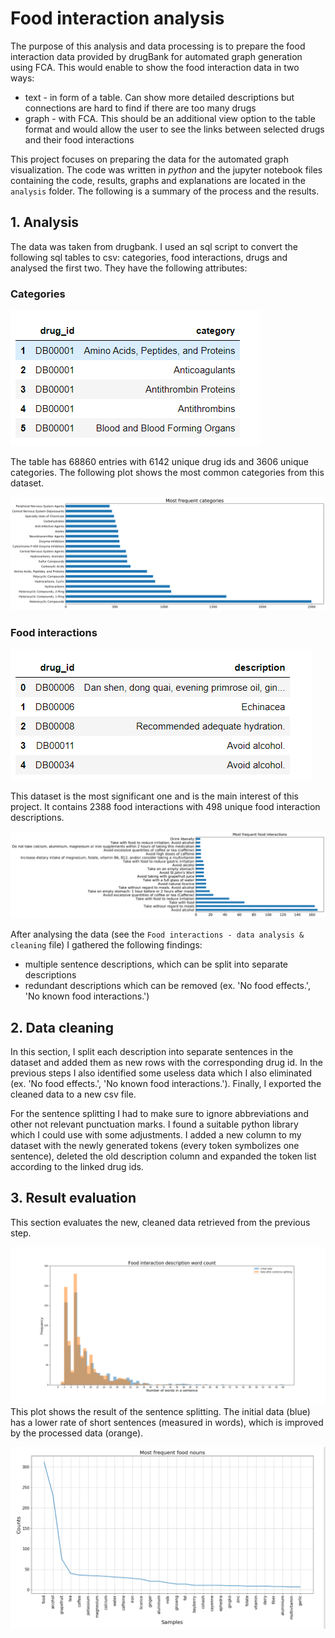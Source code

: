 # Food interaction analysis

The purpose of this analysis and data processing is to prepare the food interaction data provided by 
drugBank for automated graph generation using FCA. This would enable to show the food interaction
data in two ways:
- text - in form of a table. Can show more detailed descriptions but connections are hard to find
if there are too many drugs
- graph - with FCA. This should be an additional view option to the table format and would allow the 
user to see the links between selected drugs and their food interactions

This project focuses on preparing the data for the automated graph visualization. The code was written in
*python* and the jupyter notebook files containing the code, results, graphs and explanations are located in the 
`analysis` folder. The following is a summary of the process and the results.

## 1. Analysis

The data was taken from drugbank. I used an sql script to convert the following sql tables to csv: categories, food interactions, drugs and 
analysed the first two. They have the following attributes:

### Categories
![Categories table](plots/category%20table.PNG)

The table has 68860 entries with 6142 unique drug ids and 3606 unique categories. 
The following plot shows the most common categories from this dataset.

![Most frequent categories plot](plots/Most%20frequent%20categories.png)

### Food interactions
![Food interactions table](plots/food%20int%20table.PNG)

This dataset is the most significant one and is the main interest of this project. 
It contains 2388 food interactions with 498 unique food interaction descriptions.

![Most frequent food interactions plot](plots/Most%20frequent%20descriptions.png)

After analysing the data (see the `Food interactions - data analysis & cleaning` file) I gathered the
following findings:
- multiple sentence descriptions, which can be split into separate descriptions
- redundant descriptions which can be removed (ex. 'No food effects.', 'No known food interactions.')

## 2. Data cleaning

In this section, I split each description into separate sentences in the dataset and added them as new rows with the corresponding drug id. In the previous steps I also identified some useless data which I also eliminated (ex. 'No food effects.', 'No known food interactions.'). Finally, I exported the cleaned data to a new csv file.

For the sentence splitting I had to make sure to ignore abbreviations and other not relevant punctuation
marks. I found a suitable python library which I could use with some adjustments. I added a new column 
to my dataset with the newly generated tokens (every token symbolizes one sentence), deleted the old description 
column and expanded the token list according to the linked drug ids.

## 3. Result evaluation
This section evaluates the new, cleaned data retrieved from the previous step. 

![Word count plot](plots/Word%20count%20plot.png)
This plot shows the result of the sentence splitting. The initial data (blue) has a lower rate of short
sentences (measured in words), which is improved by the processed data (orange).

![Frequent food nouns plot](plots/frequent%20food%20nouns.png)

   

 